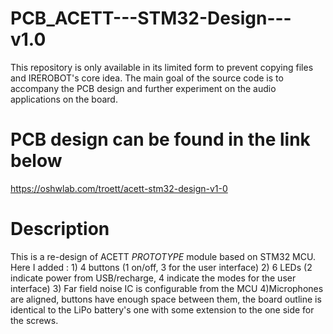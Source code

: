 # PCB_ACETT---STM32-Design---v1.0
This repository is only available in its limited form to prevent copying files and IREROBOT's core idea. The main goal of the source code is to accompany the PCB design and further experiment on the audio applications on the board.

# PCB design can be found in the link below
https://oshwlab.com/troett/acett-stm32-design-v1-0

# Description
This is a re-design of ACETT *PROTOTYPE* module based on STM32 MCU. Here I added : 1) 4 buttons (1 on/off, 3 for the user interface) 2) 6 LEDs (2 indicate power from USB/recharge, 4 indicate the modes for the user interface) 3) Far field noise IC is configurable from the MCU 4)Microphones are aligned, buttons have enough space between them, the board outline is identical to the LiPo battery's one with some extension to the one side for the screws.

